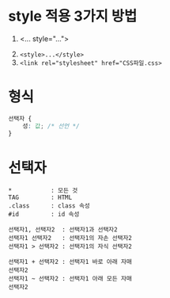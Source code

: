 <!-- md : MarkeDown -->
# style 적용 3가지 방법
1. <... style="...">
<!-- 문자열 처럼 보이ㅣ기`` -->
2. `<style>...</style>`
3. `<link rel="stylesheet" href="CSS파일.css>`

# 형식
<!-- 코드 나타내기 ``` ``` -->
```css
선택자 {
    성: 값; /* 선언 */
}
```

# 선택자
```
*           : 모든 것
TAG         : HTML
.class      : class 속성
#id         : id 속성

선택자1, 선택자2  : 선택자1과 선택자2
선택자1 선택자2   : 선택자1의 자손 선택자2
선택자1 > 선택자2 : 선택자1의 자식 선택자2

선택자1 + 선택자2 : 선택자1 바로 아래 자매 
선택자2
선택자1 ~ 선택자2 : 선택자1 아래 모든 자매
선택자2
```